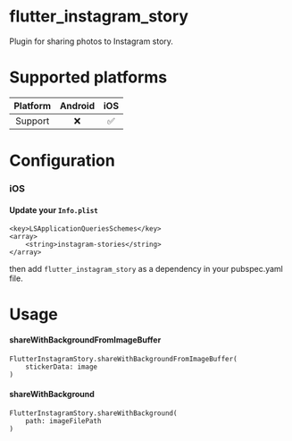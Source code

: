 # flutter_instagram_story

Plugin for sharing photos to Instagram story.

# Supported platforms

| Platform | Android | iOS |
|:--------:|:-------:|:---:|
| Support  |    ❌    |  ✅  |

# Configuration

### iOS

#### Update your `Info.plist`

```
<key>LSApplicationQueriesSchemes</key>
<array>
    <string>instagram-stories</string>
</array>
```

then add `flutter_instagram_story` as a dependency in your pubspec.yaml file.

# Usage

#### shareWithBackgroundFromImageBuffer
```
FlutterInstagramStory.shareWithBackgroundFromImageBuffer(
    stickerData: image
)
```

#### shareWithBackground
```
FlutterInstagramStory.shareWithBackground(
    path: imageFilePath
)
```